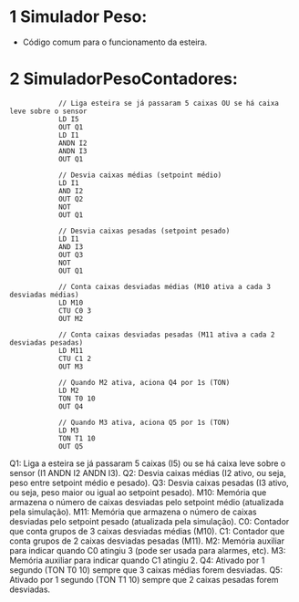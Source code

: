 # 1 Simulador Peso:
- Código comum para o funcionamento da esteira.

# 2 SimuladorPesoContadores:

                // Liga esteira se já passaram 5 caixas OU se há caixa leve sobre o sensor
                LD I5
                OUT Q1
                LD I1
                ANDN I2
                ANDN I3
                OUT Q1

                // Desvia caixas médias (setpoint médio)
                LD I1
                AND I2
                OUT Q2
                NOT
                OUT Q1

                // Desvia caixas pesadas (setpoint pesado)
                LD I1
                AND I3
                OUT Q3
                NOT
                OUT Q1

                // Conta caixas desviadas médias (M10 ativa a cada 3 desviadas médias)
                LD M10
                CTU C0 3
                OUT M2

                // Conta caixas desviadas pesadas (M11 ativa a cada 2 desviadas pesadas)
                LD M11
                CTU C1 2
                OUT M3

                // Quando M2 ativa, aciona Q4 por 1s (TON)
                LD M2
                TON T0 10
                OUT Q4

                // Quando M3 ativa, aciona Q5 por 1s (TON)
                LD M3
                TON T1 10
                OUT Q5

Q1: Liga a esteira se já passaram 5 caixas (I5) ou se há caixa leve sobre o sensor (I1 ANDN I2 ANDN I3).
Q2: Desvia caixas médias (I2 ativo, ou seja, peso entre setpoint médio e pesado).
Q3: Desvia caixas pesadas (I3 ativo, ou seja, peso maior ou igual ao setpoint pesado).
M10: Memória que armazena o número de caixas desviadas pelo setpoint médio (atualizada pela simulação).
M11: Memória que armazena o número de caixas desviadas pelo setpoint pesado (atualizada pela simulação).
C0: Contador que conta grupos de 3 caixas desviadas médias (M10).
C1: Contador que conta grupos de 2 caixas desviadas pesadas (M11).
M2: Memória auxiliar para indicar quando C0 atingiu 3 (pode ser usada para alarmes, etc).
M3: Memória auxiliar para indicar quando C1 atingiu 2.
Q4: Ativado por 1 segundo (TON T0 10) sempre que 3 caixas médias forem desviadas.
Q5: Ativado por 1 segundo (TON T1 10) sempre que 2 caixas pesadas forem desviadas.

